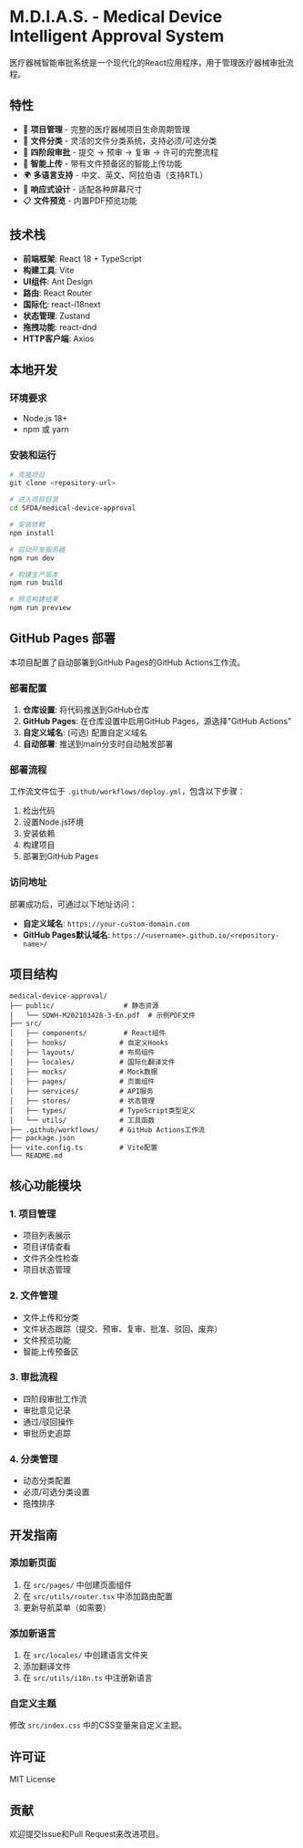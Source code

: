 # M.D.I.A.S. - Medical Device Intelligent Approval System

医疗器械智能审批系统是一个现代化的React应用程序，用于管理医疗器械审批流程。

## 特性

- 🏥 **项目管理** - 完整的医疗器械项目生命周期管理
- 📁 **文件分类** - 灵活的文件分类系统，支持必须/可选分类
- 🔄 **四阶段审批** - 提交 → 预审 → 复审 → 许可的完整流程
- 🤖 **智能上传** - 带有文件预备区的智能上传功能
- 🌍 **多语言支持** - 中文、英文、阿拉伯语（支持RTL）
- 📱 **响应式设计** - 适配各种屏幕尺寸
- 📋 **文件预览** - 内置PDF预览功能

## 技术栈

- **前端框架**: React 18 + TypeScript
- **构建工具**: Vite
- **UI组件**: Ant Design
- **路由**: React Router
- **国际化**: react-i18next
- **状态管理**: Zustand
- **拖拽功能**: react-dnd
- **HTTP客户端**: Axios

## 本地开发

### 环境要求

- Node.js 18+
- npm 或 yarn

### 安装和运行

```bash
# 克隆项目
git clone <repository-url>

# 进入项目目录
cd SFDA/medical-device-approval

# 安装依赖
npm install

# 启动开发服务器
npm run dev

# 构建生产版本
npm run build

# 预览构建结果
npm run preview
```

## GitHub Pages 部署

本项目配置了自动部署到GitHub Pages的GitHub Actions工作流。

### 部署配置

1. **仓库设置**: 将代码推送到GitHub仓库
2. **GitHub Pages**: 在仓库设置中启用GitHub Pages，源选择"GitHub Actions"
3. **自定义域名**: (可选) 配置自定义域名
4. **自动部署**: 推送到main分支时自动触发部署

### 部署流程

工作流文件位于 `.github/workflows/deploy.yml`，包含以下步骤：

1. 检出代码
2. 设置Node.js环境
3. 安装依赖
4. 构建项目
5. 部署到GitHub Pages

### 访问地址

部署成功后，可通过以下地址访问：
- **自定义域名**: `https://your-custom-domain.com`
- **GitHub Pages默认域名**: `https://<username>.github.io/<repository-name>/`

## 项目结构

```
medical-device-approval/
├── public/                 # 静态资源
│   └── SDWH-M202103428-3-En.pdf  # 示例PDF文件
├── src/
│   ├── components/         # React组件
│   ├── hooks/             # 自定义Hooks
│   ├── layouts/           # 布局组件
│   ├── locales/           # 国际化翻译文件
│   ├── mocks/             # Mock数据
│   ├── pages/             # 页面组件
│   ├── services/          # API服务
│   ├── stores/            # 状态管理
│   ├── types/             # TypeScript类型定义
│   └── utils/             # 工具函数
├── .github/workflows/     # GitHub Actions工作流
├── package.json
├── vite.config.ts         # Vite配置
└── README.md
```

## 核心功能模块

### 1. 项目管理
- 项目列表展示
- 项目详情查看
- 文件齐全性检查
- 项目状态管理

### 2. 文件管理
- 文件上传和分类
- 文件状态跟踪（提交、预审、复审、批准、驳回、废弃）
- 文件预览功能
- 智能上传预备区

### 3. 审批流程
- 四阶段审批工作流
- 审批意见记录
- 通过/驳回操作
- 审批历史追踪

### 4. 分类管理
- 动态分类配置
- 必须/可选分类设置
- 拖拽排序

## 开发指南

### 添加新页面

1. 在 `src/pages/` 中创建页面组件
2. 在 `src/utils/router.tsx` 中添加路由配置
3. 更新导航菜单（如需要）

### 添加新语言

1. 在 `src/locales/` 中创建语言文件夹
2. 添加翻译文件
3. 在 `src/utils/i18n.ts` 中注册新语言

### 自定义主题

修改 `src/index.css` 中的CSS变量来自定义主题。

## 许可证

MIT License

## 贡献

欢迎提交Issue和Pull Request来改进项目。
